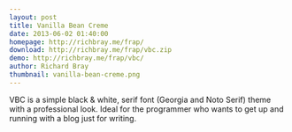 ```yaml
---
layout: post
title: Vanilla Bean Creme
date: 2013-06-02 01:40:00
homepage: http://richbray.me/frap/
download: http://richbray.me/frap/vbc.zip
demo: http://richbray.me/frap/vbc/
author: Richard Bray
thumbnail: vanilla-bean-creme.png
---
```


VBC is a simple black & white, serif font (Georgia and Noto Serif)
theme with a professional look. Ideal for the programmer who wants to
get up and running with a blog just for writing.
